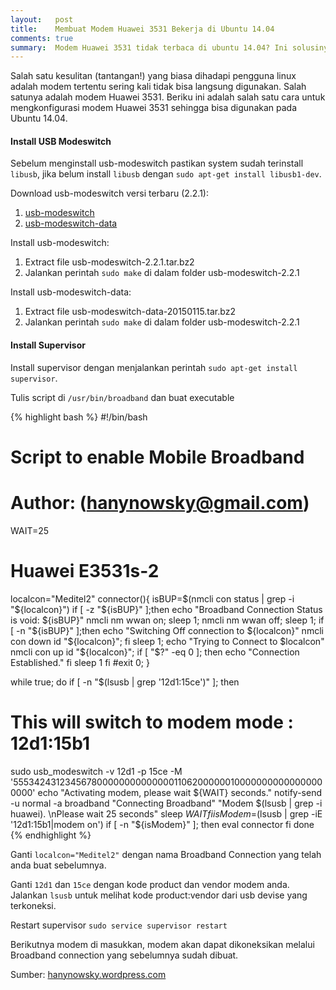 ```yaml
---
layout:   post
title:    Membuat Modem Huawei 3531 Bekerja di Ubuntu 14.04
comments: true
summary:  Modem Huawei 3531 tidak terbaca di ubuntu 14.04? Ini solusinya.
---
```


Salah satu kesulitan (tantangan!) yang biasa dihadapi pengguna linux adalah modem tertentu sering kali tidak bisa langsung digunakan. Salah satunya adalah modem Huawei 3531. Beriku ini adalah salah satu cara untuk mengkonfigurasi modem Huawei 3531 sehingga bisa digunakan pada Ubuntu 14.04.

#### Install USB Modeswitch

Sebelum menginstall usb-modeswitch pastikan system sudah terinstall `libusb`, jika belum install `libusb` dengan `sudo apt-get install libusb1-dev`.

Download usb-modeswitch versi terbaru (2.2.1):

1. [usb-modeswitch](http://www.draisberghof.de/usb_modeswitch/usb-modeswitch-2.2.1.tar.bz2)
2. [usb-modeswitch-data](http://www.draisberghof.de/usb_modeswitch/usb-modeswitch-data-20150115.tar.bz2)

Install usb-modeswitch:

1. Extract file usb-modeswitch-2.2.1.tar.bz2
2. Jalankan perintah `sudo make` di dalam folder usb-modeswitch-2.2.1

Install usb-modeswitch-data:

1. Extract file usb-modeswitch-data-20150115.tar.bz2
2. Jalankan perintah `sudo make` di dalam folder usb-modeswitch-2.2.1

#### Install Supervisor

Install supervisor dengan menjalankan perintah `sudo apt-get install supervisor`.

Tulis script di `/usr/bin/broadband` dan buat executable

{% highlight bash %}
#!/bin/bash
# Script to enable Mobile Broadband
# Author: (hanynowsky@gmail.com)
WAIT=25
# Huawei E3531s-2
localcon="Meditel2"
connector(){
isBUP=$(nmcli con status | grep -i "${localcon}")
if [ -z "${isBUP}" ];then
echo "Broadband Connection Status is void: ${isBUP}"
nmcli nm wwan on;
sleep 1;
nmcli nm wwan off;
sleep 1;
if [ -n "${isBUP}" ];then
echo "Switching Off connection to ${localcon}"
nmcli con down id "${localcon}";
fi
sleep 1;
echo "Trying to Connect to $localcon"
nmcli con up id "${localcon}";
if [ "$?" -eq 0  ]; then
echo "Connection Established."
fi
sleep 1
fi
#exit 0;
}
 
while true; do
if [ -n "$(lsusb | grep '12d1:15ce')" ]; then
# This will switch to modem mode : 12d1:15b1
sudo usb_modeswitch -v 12d1 -p 15ce -M '55534243123456780000000000000011062000000100000000000000000000'
echo "Activating modem, please wait ${WAIT} seconds."
notify-send -u normal -a broadband "Connecting Broadband" "Modem $(lsusb | grep -i huawei). \nPlease wait 25 seconds"
sleep $WAIT
fi
isModem=$(lsusb | grep -iE '12d1:15b1|modem on')
if [ -n "${isModem}" ]; then
eval connector
fi
done
{% endhighlight %}

Ganti `localcon="Meditel2"` dengan nama Broadband Connection yang telah anda buat sebelumnya.

Ganti `12d1` dan `15ce` dengan kode product dan vendor modem anda. Jalankan `lsusb` untuk melihat kode product:vendor dari usb devise yang terkoneksi.

Restart supervisor `sudo service supervisor restart`

Berikutnya modem di masukkan, modem akan dapat dikoneksikan melalui Broadband connection yang sebelumnya sudah dibuat.


Sumber: [hanynowsky.wordpress.com](https://hanynowsky.wordpress.com/2015/03/01/huawei-e3531s-2-on-ubuntu-14-04/)